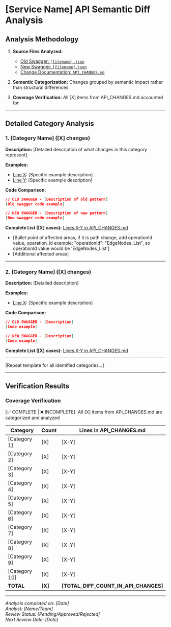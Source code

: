 # [Service Name] API Semantic Diff Analysis

## Analysis Methodology

1. **Source Files Analyzed:**
   - [Old Swagger: `[filename].json`]([path/to/old/swagger])
   - [New Swagger: `[filename].json`]([path/to/new/swagger]) 
   - [Change Documentation: `API_CHANGES.md`]([path/to/changes])

2. **Semantic Categorization:** Changes grouped by semantic impact rather than structural differences
3. **Coverage Verification:** All [X] items from API_CHANGES.md accounted for

---

## Detailed Category Analysis

### 1. [Category Name] ([X] changes)

**Description:** [Detailed description of what changes in this category represent]

**Examples:**
- [Line X](API_CHANGES.md#LX): [Specific example description]
- [Line Y](API_CHANGES.md#LY): [Specific example description]

**Code Comparison:**
```json
// OLD SWAGGER - [Description of old pattern]
[Old swagger code example]

// NEW SWAGGER - [Description of new pattern]
[New swagger code example]
```

**Complete List ([X] cases):**
[Lines X-Y in API_CHANGES.md](API_CHANGES.md#LX-LY)
- [Bullet point of affected areas, if it is path change, add operationId value, operation_id example: "operationId": "EdgeNodes_List", so operationId value would be 'EdgeNodes_List']
- [Additional affected areas]


---

### 2. [Category Name] ([X] changes)

**Description:** [Detailed description]

**Examples:**
- [Line X](API_CHANGES.md#LX): [Specific example description]

**Code Comparison:**
```json
// OLD SWAGGER - [Description]
[Code example]

// NEW SWAGGER - [Description]
[Code example]
```

**Complete List ([X] cases):**
[Lines X-Y in API_CHANGES.md](API_CHANGES.md#LX-LY)

---

[Repeat template for all identified categories...]

---

## Verification Results

### Coverage Verification
[✅ COMPLETE | ❌ INCOMPLETE]: All [X] items from API_CHANGES.md are categorized and analyzed

| Category | Count | Lines in API_CHANGES.md |
|----------|-------|-------------------------|
| [Category 1] | [X] | [X-Y] |
| [Category 2] | [X] | [X-Y] |
| [Category 3] | [X] | [X-Y] |
| [Category 4] | [X] | [X-Y] |
| [Category 5] | [X] | [X-Y] |
| [Category 6] | [X] | [X-Y] |
| [Category 7] | [X] | [X-Y] |
| [Category 8] | [X] | [X-Y] |
| [Category 9] | [X] | [X-Y] |
| [Category 10] | [X] | [X-Y] |
| **TOTAL** | **[X]** | **[TOTAL_DIFF_COUNT_IN_API_CHANGES]** |


---

*Analysis completed on: [Date]*  
*Analyst: [Name/Team]*  
*Review Status: [Pending/Approved/Rejected]*  
*Next Review Date: [Date]*
